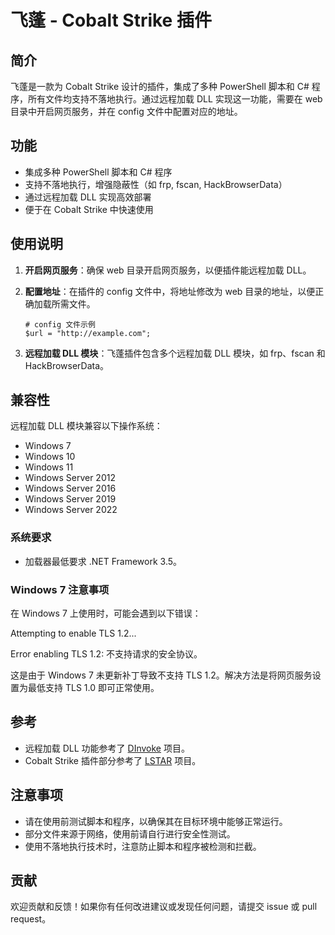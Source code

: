 # 飞蓬 - Cobalt Strike 插件

## 简介

飞蓬是一款为 Cobalt Strike 设计的插件，集成了多种 PowerShell 脚本和 C# 程序，所有文件均支持不落地执行。通过远程加载 DLL 实现这一功能，需要在 web 目录中开启网页服务，并在 config 文件中配置对应的地址。

## 功能

- 集成多种 PowerShell 脚本和 C# 程序
- 支持不落地执行，增强隐蔽性（如 frp, fscan, HackBrowserData）
- 通过远程加载 DLL 实现高效部署
- 便于在 Cobalt Strike 中快速使用

## 使用说明

1. **开启网页服务**：确保 web 目录开启网页服务，以便插件能远程加载 DLL。

2. **配置地址**：在插件的 config 文件中，将地址修改为 web 目录的地址，以便正确加载所需文件。

    ```plaintext
    # config 文件示例
    $url = "http://example.com";
    ```

3. **远程加载 DLL 模块**：飞蓬插件包含多个远程加载 DLL 模块，如 frp、fscan 和 HackBrowserData。

## 兼容性

远程加载 DLL 模块兼容以下操作系统：

- Windows 7
- Windows 10
- Windows 11
- Windows Server 2012
- Windows Server 2016
- Windows Server 2019
- Windows Server 2022

### 系统要求

- 加载器最低要求 .NET Framework 3.5。

### Windows 7 注意事项

在 Windows 7 上使用时，可能会遇到以下错误：

Attempting to enable TLS 1.2... 

Error enabling TLS 1.2: 不支持请求的安全协议。

这是由于 Windows 7 未更新补丁导致不支持 TLS 1.2。解决方法是将网页服务设置为最低支持 TLS 1.0 即可正常使用。

## 参考

- 远程加载 DLL 功能参考了 [DInvoke](https://github.com/TheWover/DInvoke) 项目。
- Cobalt Strike 插件部分参考了 [LSTAR](https://github.com/lintstar/LSTAR) 项目。

## 注意事项

- 请在使用前测试脚本和程序，以确保其在目标环境中能够正常运行。
- 部分文件来源于网络，使用前请自行进行安全性测试。
- 使用不落地执行技术时，注意防止脚本和程序被检测和拦截。

## 贡献

欢迎贡献和反馈！如果你有任何改进建议或发现任何问题，请提交 issue 或 pull request。

